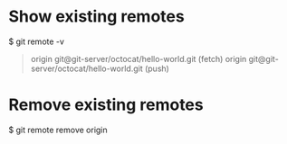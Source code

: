 # Show existing remotes
$ git remote -v
> origin git@git-server/octocat/hello-world.git (fetch)
> origin git@git-server/octocat/hello-world.git (push)
# Remove existing remotes
$ git remote remove origin
